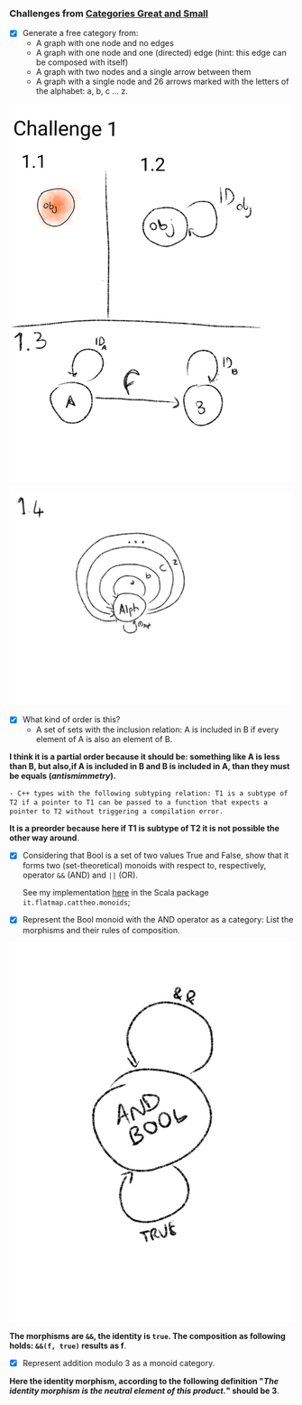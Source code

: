 ### Challenges from [Categories Great and Small](https://bartoszmilewski.com/2014/12/05/categories-great-and-small/)

- [X] Generate a free category from:
    - A graph with one node and no edges
    - A graph with one node and one (directed) edge (hint: this edge can be composed with itself)
    - A graph with two nodes and a single arrow between them
    - A graph with a single node and 26 arrows marked with the letters of the alphabet: a, b, c … z.

<p align="center">
  <img src="https://github.com/P3trur0/cattheo/blob/master/img/challenge_3_1.png?raw=true" alt="Cattheo"/>
</p>

<p align="center">
  <img src="https://github.com/P3trur0/cattheo/blob/master/img/challenge_3_1_2.png?raw=true" alt="Cattheo"/>
</p>

- [X] What kind of order is this?
    - A set of sets with the inclusion relation: A is included in B if every element of A is also an element of B.

**I think it is a partial order because it should be: something like A is less than B, but also,if A is included in B and B is included in A, than they must be equals (_antismimmetry_).**

    - C++ types with the following subtyping relation: T1 is a subtype of T2 if a pointer to T1 can be passed to a function that expects a pointer to T2 without triggering a compilation error.

**It is a preorder because here if T1 is subtype of T2 it is not possible the other way around**.

- [X] Considering that Bool is a set of two values True and False, show that it forms two (set-theoretical) monoids with respect to, respectively, operator `&&` (AND) and `||` (OR).

  See my implementation [here](https://github.com/P3trur0/cattheo/tree/master/src/main/scala/it/flatmap/cattheo/monoids) in the Scala package `it.flatmap.cattheo.monoids`;

- [X] Represent the Bool monoid with the AND operator as a category: List the morphisms and their rules of composition.

<p align="center">
  <img src="https://github.com/P3trur0/cattheo/blob/master/img/challenge_3_4.png?raw=true" alt="Cattheo"/>
</p>

**The morphisms are `&&`, the identity is `true`. The composition as following holds: `&&(f, true)` results as f**.

- [X] Represent addition modulo 3 as a monoid category.

**Here the identity morphism, according to the following definition "_The identity morphism is the neutral element of this product._" should be 3**.



